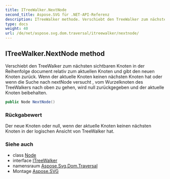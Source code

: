 ```yaml
---
title: ITreeWalker.NextNode
second_title: Aspose.SVG für .NET-API-Referenz
description: ITreeWalker methode. Verschiebt den TreeWalker zum nächsten sichtbaren Knoten in der Reihenfolge document relativ zum aktuellen Knoten und gibt den neuen Knoten zurück. Wenn der aktuelle Knoten keinen nächsten Knoten hat oder wenn die Suche nach nextNode versucht  vom Wurzelknoten des TreeWalkers nach oben zu gehen wird null zurückgegeben und der aktuelle Knoten beibehalten.
type: docs
weight: 40
url: /de/net/aspose.svg.dom.traversal/itreewalker/nextnode/
---
```

## ITreeWalker.NextNode method

Verschiebt den TreeWalker zum nächsten sichtbaren Knoten in der Reihenfolge document relativ zum aktuellen Knoten und gibt den neuen Knoten zurück. Wenn der aktuelle Knoten keinen nächsten Knoten hat oder wenn die Suche nach nextNode versucht , vom Wurzelknoten des TreeWalkers nach oben zu gehen, wird null zurückgegeben und der aktuelle Knoten beibehalten.

```csharp
public Node NextNode()
```

### Rückgabewert

Der neue Knoten oder null, wenn der aktuelle Knoten keinen nächsten Knoten in der logischen Ansicht von TreeWalker hat.

### Siehe auch

* class [Node](../../../aspose.svg.dom/node/)
* interface [ITreeWalker](../)
* namensraum [Aspose.Svg.Dom.Traversal](../../itreewalker/)
* Montage [Aspose.SVG](../../../)


